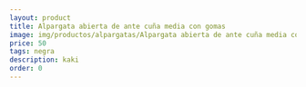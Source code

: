 ```yaml
---
layout: product
title: Alpargata abierta de ante cuña media con gomas 
image: img/productos/alpargatas/Alpargata abierta de ante cuña media con gomas =50 =negra =kaki =marrón.webp
price: 50 
tags: negra 
description: kaki 
order: 0
---
```

